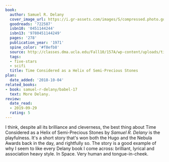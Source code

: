 ```yaml
---
book:
  author: Samuel R. Delany
  cover_image_url: https://i.gr-assets.com/images/S/compressed.photo.goodreads.com/books/1331251248l/722587._SY160_.jpg
  goodreads: '722587'
  isbn10: '0451144244'
  isbn13: '9780451144249'
  pages: '278'
  publication_year: '1971'
  spine_color: '#f8efb8'
  source: http://classes.dma.ucla.edu/Fall10/157A/wp-content/uploads/timeDelany_01.pdf
  tags:
  - five-stars
  - scifi
  title: Time Considered as a Helix of Semi-Precious Stones
plan:
  date_added: '2018-10-04'
related_books:
- book: samuel-r-delany/babel-17
  text: More Delany.
review:
  date_read:
  - 2019-09-29
  rating: 5
---
```


I think, despite all its brilliance and cleverness, the best thing about Time Considered as a Helix of Semi-Precious
Stones by *Samuel R. Delany* is the playfulness. It's a short story that's won both the Hugo and the Nebula Awards back
in the day, and rightfully so. The story is a good example of why I seem to like every Delany book I come across:
brilliant, lyrical and association heavy style. In Space. Very human and tongue-in-cheek.
